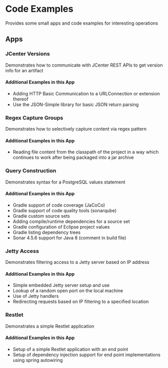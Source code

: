 # Code Examples

Provides some small apps and code examples for interesting operations

## Apps

### JCenter Versions

Demonstrates how to communicate with JCenter REST APIs to get version info for an artifact

#### Additional Examples in this App

* Adding HTTP Basic Communication to a URLConnection or extension thereof
* Use the JSON-Simple library for basic JSON return parsing

### Regex Capture Groups

Demonstrates how to selectively capture content via regex pattern

#### Additional Examples in this App

* Reading file content from the classpath of the project in a way which continues to work after being packaged into a jar archive

### Query Construction

Demonstrates syntax for a PostgreSQL values statement

#### Additional Examples in this App

* Gradle support of code coverage (JaCoCo)
* Gradle support of code quality tools (sonarqube)
* Gradle custom source sets
* Adding compile/runtime dependencies for a source set
* Gradle configuration of Eclipse project values
* Gradle listing dependency trees
* Sonar 4.5.6 support for Java 8 (comment in build file)

### Jetty Access

Demonstrates filtering access to a Jetty server based on IP address

#### Additional Examples in this App

* Simple embedded Jetty server setup and use
* Lookup of a random open port on the local machine
* Use of Jetty handlers
* Redirecting requests based on IP filtering to a specified location

### Restlet

Demonstrates a simple Restlet application

#### Additional Examples in this App

* Setup of a simple Restlet application with an end point
* Setup of dependency injection support for end point implementations using spring autowiring
